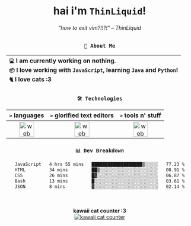 <div align="center">
  
  # hai i'm `ThinLiquid`!
  ###### "how to exit vim?!!?!" – ThinLiquid
  
  ### `👤 About Me`

  | `💻`  I am currently working on __nothing__.<br/>`📦`  I love working with `JavaScript`, learning `Java` and `Python`!</br>`🐈`  I love cats :3 |
  |:---|

  
  ### `🛠️ Technologies`
  
  | `>` **languages**  | `>` **glorified text editors** | `>` **tools n' stuff** |
  |:------------------:|:------------------------------:|:----------------------:|
  | <img src="https://skillicons.dev/icons?i=ts,js,react" alt="web dev" height="40"/> | <img src="https://skillicons.dev/icons?i=vscode,eclipse,idea" alt="web dev" height="40"/> | <img src="https://skillicons.dev/icons?i=bash,git,photoshop" alt="web dev" height="40"/> |
  
  ### `📊 Dev Breakdown`
  
  <!--START_SECTION:waka-->

```txt
JavaScript   4 hrs 55 mins   ███████████████████▒░░░░░   77.23 %
HTML         34 mins         ██▒░░░░░░░░░░░░░░░░░░░░░░   08.91 %
CSS          26 mins         █▓░░░░░░░░░░░░░░░░░░░░░░░   06.87 %
Bash         13 mins         █░░░░░░░░░░░░░░░░░░░░░░░░   03.61 %
JSON         8 mins          ▓░░░░░░░░░░░░░░░░░░░░░░░░   02.14 %
```

<!--END_SECTION:waka-->
  
  <br/><br/>
  <b>kawaii cat counter :3</b><br/>
  [![kawaii cat counter](https://count.getloli.com/get/@ThinLiquid?theme=moebooru)](https://moe-counter.glitch.me)
</div>

